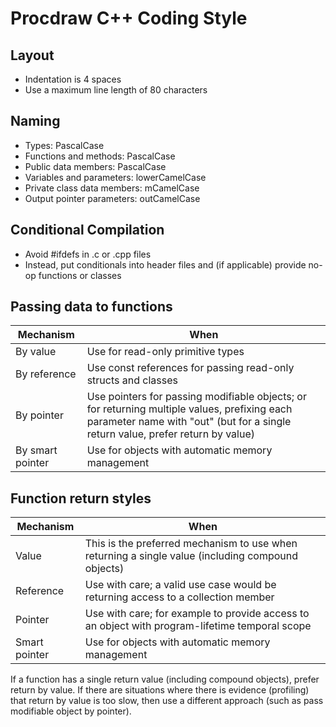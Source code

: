 Procdraw C++ Coding Style
=========================

Layout
------

* Indentation is 4 spaces
* Use a maximum line length of 80 characters

Naming
------

* Types: PascalCase
* Functions and methods: PascalCase
* Public data members: PascalCase
* Variables and parameters: lowerCamelCase
* Private class data members: mCamelCase
* Output pointer parameters: outCamelCase

Conditional Compilation
-----------------------

* Avoid #ifdefs in .c or .cpp files
* Instead, put conditionals into header files and (if applicable)
  provide no-op functions or classes

Passing data to functions
-------------------------

| Mechanism | When |
|-----------|------|
| By value | Use for read-only primitive types |
| By reference | Use const references for passing read-only structs and classes |
| By pointer | Use pointers for passing modifiable objects; or for returning multiple values, prefixing each parameter name with "out" (but for a single return value, prefer return by value) |
| By smart pointer | Use for objects with automatic memory management |

Function return styles
----------------------

| Mechanism | When |
|-----------|------|
| Value | This is the preferred mechanism to use when returning a single value (including compound objects) |
| Reference | Use with care; a valid use case would be returning access to a collection member |
| Pointer | Use with care; for example to provide access to an object with program-lifetime temporal scope |
| Smart pointer | Use for objects with automatic memory management |

If a function has a single return value (including compound objects),
prefer return by value. If there are situations where there is evidence
(profiling) that return by value is too slow, then use a different
approach (such as pass modifiable object by pointer).
